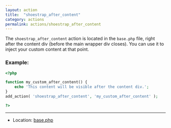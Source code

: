 ```yaml
---
layout: action
title:  "shoestrap_after_content"
category: actions
permalink: actions/shoestrap_after_content
---
```


The `shoestrap_after_content` action is located in the `base.php` file, right after the content div (before the main wrapper div closes). You can use it to inject your custom content at that point.

### Example:

```php
<?php

function my_custom_after_content() {
	echo 'This content will be visible after the content div.';
}
add_action( 'shoestrap_after_content', 'my_custom_after_content' );

?>
```

<hr>

* Location: [base.php](https://github.com/shoestrap/shoestrap/blob/master/base.php)
